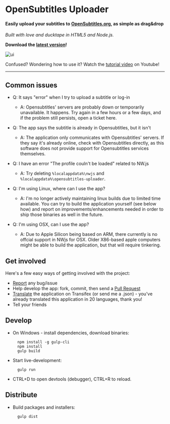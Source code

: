 # OpenSubtitles Uploader 

#### Easily upload your subtitles to [OpenSubtitles.org](http://www.opensubtitles.org), as simple as drag&drop

_Built with love and ducktape in HTML5 and Node.js._

**Download the [latest version](https://github.com/vankasteelj/opensubtitles-uploader/releases)!**

![ui](https://github.com/vankasteelj/opensubtitles-uploader/assets/12599850/3bb860c2-e131-4121-b168-3e5205170b12)

Confused? Wondering how to use it? Watch the [tutorial video](http://www.youtube.com/watch?v=jrIgL8kwBdI) on Youtube!

***

## Common issues
- Q: It says "error" when I try to upload a subtitle or log-in
  - A: Opensubtitles' servers are probably down or temporarily unavailable. It happens. Try again in a few hours or a few days, and if the problem still persists, open a ticket here.

- Q: The app says the subtitle is already in Opensubtitles, but it isn't
  - A: The application only communicates with Opensubtitles' servers. If they say it's already online, check with Opensubtitles directly, as this software does not provide support for Opensubtitles services themselves.

- Q: I have an error "The profile couln't be loaded" related to NW.js
  - A: Try deleting `%localappdata%\nwjs` and `%localappdata%\opensubtitles-uploader`.

- Q: I'm using Linux, where can I use the app?
  - A: I'm no longer actively maintaining linux builds due to limited time available. You can try to build the application yourself (see below how) and report on improvements/enhancements needed in order to ship those binaries as well in the future.

- Q: I'm using OSX, can I use the app?
  - A: Due to Apple Silicon being based on ARM, there currently is no offcial support in NWjs for OSX. Older X86-based apple computers might be able to build the application, but that will require tinkering.

## Get involved
Here's a few easy ways of getting involved with the project:
- [Report](https://github.com/vankasteelj/opensubtitles-uploader/issues/new) any bug/issue
- Help develop the app: fork, commit, then send a [Pull Request](https://github.com/vankasteelj/opensubtitles-uploader/pulls)
- [Translate](https://www.transifex.com/vankasteelj/opensubtitles-uploader-nwjs/translate) the application on Transifex (or send me a .json) - you've already translated this application in 20 languages, thank you!
- Tell your friends

## Develop
- On Windows - install dependencies, download binaries:

        npm install -g gulp-cli
        npm install
        gulp build

- Start live-development:

        gulp run
    
- CTRL+D to open devtools (debugger), CTRL+R to reload.

## Distribute
- Build packages and installers:

        gulp dist
